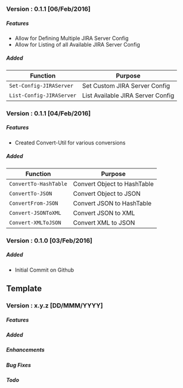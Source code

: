 ### Version : 0.1.1 [06/Feb/2016]

##### Features
- Allow for Defining Multiple JIRA Server Config
- Allow for Listing of all Available JIRA Server Config

##### Added
|Function|Purpose|
|---|---|
|`Set-Config-JIRAServer`|Set Custom JIRA Server Config|
|`List-Config-JIRAServer`|List Available JIRA Server Config|

### Version : 0.1.1 [04/Feb/2016]

##### Features
- Created Convert-Util for various conversions

##### Added
|Function|Purpose|
|---|---|
|`ConvertTo-HashTable`|Convert Object to HashTable|
|`ConvertTo-JSON`|Convert Object to JSON|
|`ConvertFrom-JSON`|Convert JSON to HashTable|
|`Convert-JSONToXML`|Convert JSON to XML|
|`Convert-XMLToJSON`|Convert XML to JSON|

### Version : 0.1.0 [03/Feb/2016]

##### Added
- Initial Commit on Github

## Template

### Version : x.y.z [DD/MMM/YYYY]
##### Features
##### Added
##### Enhancements
##### Bug Fixes
##### Todo

